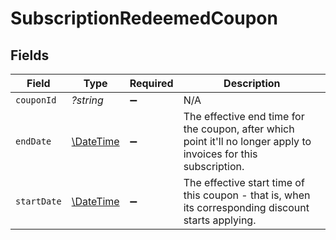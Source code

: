 # SubscriptionRedeemedCoupon


## Fields

| Field                                                                                                              | Type                                                                                                               | Required                                                                                                           | Description                                                                                                        |
| ------------------------------------------------------------------------------------------------------------------ | ------------------------------------------------------------------------------------------------------------------ | ------------------------------------------------------------------------------------------------------------------ | ------------------------------------------------------------------------------------------------------------------ |
| `couponId`                                                                                                         | *?string*                                                                                                          | :heavy_minus_sign:                                                                                                 | N/A                                                                                                                |
| `endDate`                                                                                                          | [\DateTime](https://www.php.net/manual/en/class.datetime.php)                                                      | :heavy_minus_sign:                                                                                                 | The effective end time for the coupon, after which point  it'll no longer apply to invoices for this subscription. |
| `startDate`                                                                                                        | [\DateTime](https://www.php.net/manual/en/class.datetime.php)                                                      | :heavy_minus_sign:                                                                                                 | The effective start time of this coupon - that is, when its corresponding discount starts applying.                |